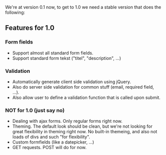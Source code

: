 We're at version 0.1 now, to get to 1.0 we need a stable version that does the following:

## Features for 1.0 ##
### Form fields ###
  * Support almost all standard form fields.
  * Support standard form tekst ("titel", "description", ...)
### Validation ###
  * Automatically generate client side validation using jQuery.
  * Also do server side validation for common stuff (email, required field, ...).
  * Also allow user to define a validation function that is called upon submit.
### NOT for 1.0 (just say no) ###
  * Dealing with ajax forms. Only regular forms right now.
  * Theming. The default look should be clean, but we're not looking for great flexibility in theming right now. No built-in themeing, and also not loads of divs and such "for flexibility".
  * Custom formfields (like a datepicker, ...)
  * GET requests. POST will do for now.